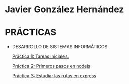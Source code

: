 # Javier González Hernández

# PRÁCTICAS


* DESARROLLO DE SISTEMAS INFORMÁTICOS


  [Práctica 1: Tareas iniciales.](https://github.com/ULL-ESIT-DSI-1617/tareas-iniciales-berkan-javier)
  
  [Práctica 2: Primeros pasos en nodejs](https://github.com/ULL-ESIT-DSI-1617/primeros-pasos-en-nodejs-berkan-javier-35l2)
  
  [Práctica 3: Estudiar las rutas en express](https://github.com/ULL-ESIT-DSI-1617/estudiar-las-rutas-en-expressjs-berkan-javier-35l2)


